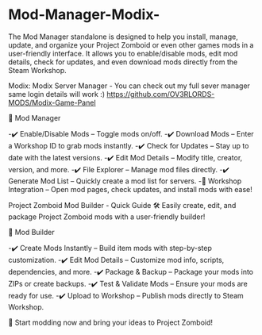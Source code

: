 # Mod-Manager-Modix-
The Mod Manager standalone is designed to help you install, manage, update, and organize your Project Zomboid or even other games mods in a user-friendly interface. It allows you to enable/disable mods, edit mod details, check for updates, and even download mods directly from the Steam Workshop.

Modix: Modix Server Manager - You can check out my full sever manager same login details will work :)
https://github.com/OV3RLORDS-MODS/Modix-Game-Panel

🔹 Mod Manager

-✔️ Enable/Disable Mods – Toggle mods on/off.
-✔️ Download Mods – Enter a Workshop ID to grab mods instantly.
-✔️ Check for Updates – Stay up to date with the latest versions.
-✔️ Edit Mod Details – Modify title, creator, version, and more.
-✔️ File Explorer – Manage mod files directly.
-✔️ Generate Mod List – Quickly create a mod list for servers.
-🔗 Workshop Integration – Open mod pages, check updates, and install mods with ease!

Project Zomboid Mod Builder - Quick Guide 🛠️
Easily create, edit, and package Project Zomboid mods with a user-friendly builder!

🔹 Mod Builder

-✔️ Create Mods Instantly – Build item mods with step-by-step customization.
-✔️ Edit Mod Details – Customize mod info, scripts, dependencies, and more.
-✔️ Package & Backup – Package your mods into ZIPs or create backups.
-✔️ Test & Validate Mods – Ensure your mods are ready for use.
-✔️ Upload to Workshop – Publish mods directly to Steam Workshop.

🚀 Start modding now and bring your ideas to Project Zomboid!
